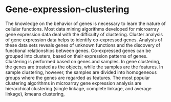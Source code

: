 # Gene-expression-clustering
The knowledge on the behavior of genes is necessary to learn the nature of cellular functions. Most data mining algorithms developed for microarray gene expression data deal with the difficulty of clustering. Cluster analysis of gene expression data helps to identify co-expressed genes. Analysis of these data sets reveals genes of unknown functions and the discovery of functional relationships between genes. Co-expressed genes can be grouped into clusters, based on their expression patterns of genes. Clustering is performed based on genes and samples. In gene clustering, the genes are treated as the objects, while the samples are the features. In sample clustering, however, the samples are divided into homogeneous groups where the genes are regarded as features. The most popular clustering algorithms in microarray gene expression analysis are hierarchical clustering (single linkage, complete linkage, and average linkage), kmeans clustering,
